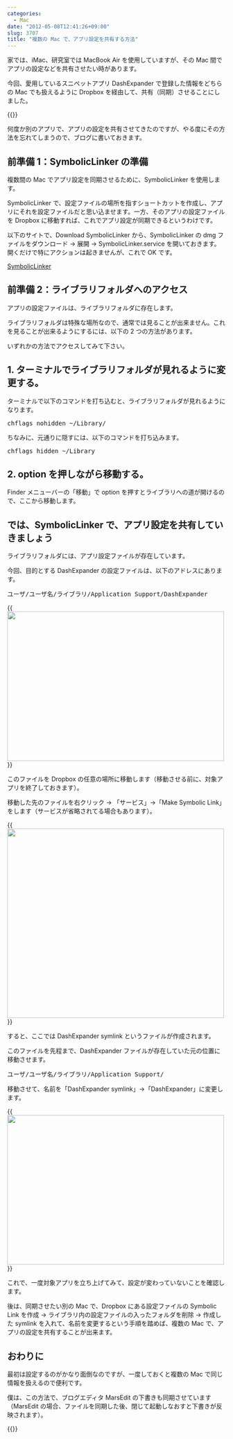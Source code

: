 ```yaml
---
categories:
  - Mac
date: "2012-05-08T12:41:26+09:00"
slug: 3707
title: "複数の Mac で、アプリ設定を共有する方法"
---
```


家では、iMac、研究室では MacBook Air を使用していますが、その Mac 間でアプリの設定などを共有させたい時があります。

今回、愛用しているスニペットアプリ DashExpander で登録した情報をどちらの Mac でも扱えるように Dropbox を経由して、共有（同期）させることにしました。

{{<app id="458867049" title="DashExpander 1.5.3（無料）" src="http://a4.mzstatic.com/us/r1000/092/Purple/v4/08/42/11/084211b7-ed99-38de-fbc1-c17df38f2b50/dashExpander.100x100-75.png">}}

何度か別のアプリで、アプリの設定を共有させてきたのですが、やる度にその方法を忘れてしまうので、ブログに書いておきます。

## 前準備 1：SymbolicLinker の準備

複数間の Mac でアプリ設定を同期させるために、SymbolicLinker を使用します。

SymbolicLinker で、設定ファイルの場所を指すショートカットを作成し、アプリにそれを設定ファイルだと思い込ませます。一方、そのアプリの設定ファイルを Dropbox に移動すれば、これでアプリ設定が同期できるというわけです。

以下のサイトで、Download SymbolicLinker から、SymbolicLinker の dmg ファイルをダウンロード → 展開 → SymbolicLinker.service を開いておきます。開くだけで特にアクションは起きませんが、これで OK です。

[SymbolicLinker](http://seiryu.home.comcast.net/~seiryu/symboliclinker.html)

## 前準備 2：ライブラリフォルダへのアクセス

アプリの設定ファイルは、ライブラリフォルダに存在します。

ライブラリフォルダは特殊な場所なので、通常では見ることが出来ません。これを見ることが出来るようにするには、以下の 2 つの方法があります。

いずれかの方法でアクセスしてみて下さい。

## 1. ターミナルでライブラリフォルダが見れるように変更する。

ターミナルで以下のコマンドを打ち込むと、ライブラリフォルダが見れるようになります。

<pre>chflags nohidden ~/Library/</code></pre>

ちなみに、元通りに隠すには、以下のコマンドを打ち込みます。

<pre>chflags hidden ~/Library</code></pre>

## 2. option を押しながら移動する。

Finder メニューバーの「移動」で option を押すとライブラリへの道が開けるので、ここから移動します。

## では、SymbolicLinker で、アプリ設定を共有していきましょう

ライブラリフォルダには、アプリ設定ファイルが存在しています。

今回、目的とする DashExpander の設定ファイルは、以下のアドレスにあります。

<pre>ユーザ/ユーザ名/ライブラリ/Application Support/DashExpander</code></pre>

{{<img alt="" src="/images/2012/05/3707_1.png" width="500" height="345">}}

このファイルを Dropbox の任意の場所に移動します（移動させる前に、対象アプリを終了しておきます）。

移動した先のファイルを右クリック → 「サービス」→「Make Symbolic Link」をします（サービスが省略されてる場合もあります）。

{{<img alt="" src="/images/2012/05/3707_2.png" width="500" height="437">}}

すると、ここでは DashExpander symlink というファイルが作成されます。

このファイルを先程まで、DashExpander ファイルが存在していた元の位置に移動させます。

<pre>ユーザ/ユーザ名/ライブラリ/Application Support/</code></pre>

移動させて、名前を「DashExpander symlink」→「DashExpander」に変更します。

{{<img alt="" src="/images/2012/05/3707_3.png" width="500" height="345">}}

これで、一度対象アプリを立ち上げてみて、設定が変わっていないことを確認します。

後は、同期させたい別の Mac で、Dropbox にある設定ファイルの Symbolic Link を作成 → ライブラリ内の設定ファイルの入ったフォルダを削除 → 作成した symlink を入れて、名前を変更するという手順を踏めば、複数の Mac で、アプリの設定を共有することが出来ます。

## おわりに

最初は設定するのがかなり面倒なのですが、一度しておくと複数の Mac で同じ情報を扱えるので便利です。

僕は、この方法で、ブログエディタ MarsEdit の下書きも同期させています（MarsEdit の場合、ファイルを同期した後、閉じて起動しなおすと下書きが反映されます）。

{{<app id="402376225" title="MarsEdit 3.5.1（￥3,450）" src="http://a2.mzstatic.com/us/r1000/110/Purple/v4/52/2c/1a/522c1aaf-cdd4-b30f-627b-401974f51b09/appicon_marsedit.100x100-75.png">}}
